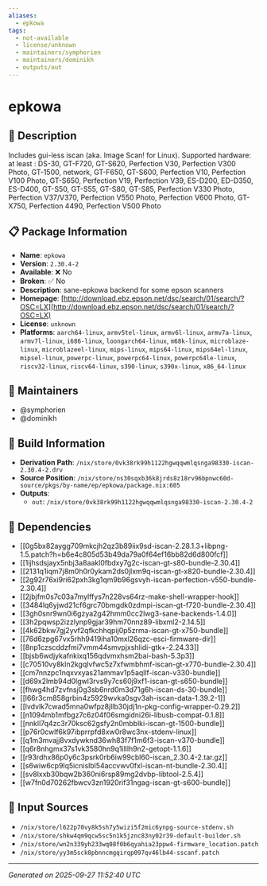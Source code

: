 ```yaml
---
aliases:
  - epkowa
tags:
  - not-available
  - license/unknown
  - maintainers/symphorien
  - maintainers/dominikh
  - outputs/out
---
```


# epkowa

## 📝 Description

Includes gui-less iscan (aka. Image Scan! for Linux).
Supported hardware: at least :
DS-30, GT-F720, GT-S620, Perfection V30, Perfection V300 Photo, GT-1500, network, GT-F650, GT-S600, Perfection V10, Perfection V100 Photo, GT-S650, Perfection V19, Perfection V39, ES-D200, ED-D350, ES-D400, GT-S50, GT-S55, GT-S80, GT-S85, Perfection V330 Photo, Perfection V37/V370, Perfection V550 Photo, Perfection V600 Photo, GT-X750, Perfection 4490, Perfection V500 Photo

## 📋 Package Information

- **Name**: `epkowa`
- **Version**: `2.30.4-2`
- **Available**: ❌ No
- **Broken**: ✅ No
- **Description**: sane-epkowa backend for some epson scanners
- **Homepage**: [http://download.ebz.epson.net/dsc/search/01/search/?OSC=LX](http://download.ebz.epson.net/dsc/search/01/search/?OSC=LX)
- **License**: `unknown`
- **Platforms**: `aarch64-linux`, `armv5tel-linux`, `armv6l-linux`, `armv7a-linux`, `armv7l-linux`, `i686-linux`, `loongarch64-linux`, `m68k-linux`, `microblaze-linux`, `microblazeel-linux`, `mips-linux`, `mips64-linux`, `mips64el-linux`, `mipsel-linux`, `powerpc-linux`, `powerpc64-linux`, `powerpc64le-linux`, `riscv32-linux`, `riscv64-linux`, `s390-linux`, `s390x-linux`, `x86_64-linux`
## 👥 Maintainers

- @symphorien
- @dominikh


## 🔧 Build Information

- **Derivation Path**: `/nix/store/0vk38rk99h1122hgwqqwmlqsnga98330-iscan-2.30.4-2.drv`
- **Source Position**: `/nix/store/ns30sqxb36k8jrds8z18rv96bpnwc60d-source/pkgs/by-name/ep/epkowa/package.nix:605`
- **Outputs**:
  - `out`:  `/nix/store/0vk38rk99h1122hgwqqwmlqsnga98330-iscan-2.30.4-2`

## 🔗 Dependencies

- [[0g5bx82aygg709mkcjh2qz3b89iix9sd-iscan-2.28.1.3+libpng-1.5.patch?h=b6e4c805d53b49da79a0f64ef16bb82d6d800fcf]]
- [[1ijhsdsjayx5nbj3a8aakl0fbdxy7g2c-iscan-gt-s80-bundle-2.30.4]]
- [[2131q1iqm7j8m0h0r0ykam2ds0jlxm9q-iscan-gt-x820-bundle-2.30.4]]
- [[2g92r76xi9ri62pxh3kg1qm9b96gsvyh-iscan-perfection-v550-bundle-2.30.4]]
- [[2jbjfm0s7c03a7mylffys7n228vs64rz-make-shell-wrapper-hook]]
- [[3484lq6yjwd21cf6grc70bmgdk0zdmpi-iscan-gt-f720-bundle-2.30.4]]
- [[3gh0snr9wn0i6gzya2g42hmm0cc2lwg3-sane-backends-1.4.0]]
- [[3h2pqwsp2izzlynp9gjar39hm70nnz89-libxml2-2.14.5]]
- [[4k62bkw7gj2yvf2qfkchhqpij0p5zrma-iscan-gt-x750-bundle]]
- [[76d6zpg67vx5rhh9419iha10mxl26qzc-esci-firmware-dir]]
- [[8np1czscddzfmi7vmm44smvpjxshlidi-gtk+-2.24.33]]
- [[bjsb6wdjykafnkixq156qdvmxhsm2bai-bash-5.3p3]]
- [[c70510vy8kln2kgqlvfwc5z7xfwmbhmf-iscan-gt-x770-bundle-2.30.4]]
- [[cm7nnzpc1nqxvxyas21ammav1p5aqllf-iscan-v330-bundle]]
- [[d69x2lmb94d0lgwl3rvs9y7cs60j9xf1-iscan-gt-s650-bundle]]
- [[fhwg4hd7zvfnsj0g3sb6nrd0m3d71g6h-iscan-ds-30-bundle]]
- [[l66r3cm858grbin4z5929wvka0sgv3ah-iscan-data-1.39.2-1]]
- [[lvdvlk7cwad5mna0wfpz8jllb30jdj1n-pkg-config-wrapper-0.29.2]]
- [[n1094mb1mfbgz7c6z04f06smgidni26i-libusb-compat-0.1.8]]
- [[nnkll7q4zc3r70ksc62gsfy2n0mbblki-iscan-gt-1500-bundle]]
- [[p76r0cwlf6k97ibprrpfd8xw0r8wc3nx-stdenv-linux]]
- [[q1m3mvajj8vxdywknd36wh83f7f1m6f3-iscan-v370-bundle]]
- [[q6r8nhgmx37s1vk3580hn9q1illlh9n2-getopt-1.1.6]]
- [[r93rdhx86p0y6c3psrk0rb6iw99cbl60-iscan_2.30.4-2.tar.gz]]
- [[s6wiw6cp9lq5icnislbl54accvwv0fxl-iscan-nt-bundle-2.30.4]]
- [[sv8lxxb30bqw2b360ni6rsp89mg2dvbp-libtool-2.5.4]]
- [[w7fn0d70262fbwcv3zn1920rif31ngag-iscan-gt-s600-bundle]]

## 📁 Input Sources

- `/nix/store/l622p70vy8k5sh7y5wizi5f2mic6ynpg-source-stdenv.sh`
- `/nix/store/shkw4qm9qcw5sc5n1k5jznc83ny02r39-default-builder.sh`
- `/nix/store/wn2n339yh233wq08f0b6qyahia23ppw4-firmware_location.patch`
- `/nix/store/yy3m5sck0pbnncmgqirqp097qv46lb44-sscanf.patch`

---
*Generated on 2025-09-27 11:52:40 UTC*
